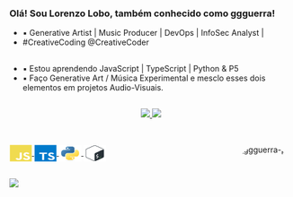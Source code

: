 ### Olá! Sou Lorenzo Lobo, também conhecido como ggguerra!
- ▪ Generative Artist | Music Producer | DevOps | InfoSec  Analyst |
- #CreativeCoding @CreativeCoder
##
- ▪ Estou aprendendo JavaScript | TypeScript | Python & P5
- ▪ Faço Generative Art / Música Experimental e mesclo esses dois elementos em projetos Audio-Visuais. 
##
<div align="center">
  <a href="https://github.com/ggguerraz">
  <img height="center" src="https://github-readme-stats.vercel.app/api?username=ggguerraz&show_icons=true&theme=dark&include_all_commits=true&count_private=true"/>
  <img height="center" src="https://github-readme-stats.vercel.app/api/top-langs/?username=ggguerraz&layout=compact&langs_count=7&theme=dark"/>
</div>
  
##
  
<div style="display: inline_block"><br>
  <img align="center" alt="ggguerra-Js" height="30" width="40" src="https://raw.githubusercontent.com/devicons/devicon/master/icons/javascript/javascript-plain.svg">
  <img align="center" alt="ggguerra-Ts" height="30" width="40" src="https://raw.githubusercontent.com/devicons/devicon/master/icons/typescript/typescript-plain.svg">
  <img align="center" alt="ggguerra-Python" height="30" width="40" src="https://raw.githubusercontent.com/devicons/devicon/master/icons/python/python-original.svg">
  <img align="center" alt="ggguerra-Python" height="30" width="40" src="https://github.com/devicons/devicon/blob/master/icons/bash/bash-original.svg">
  <img align="right" alt="ggguerra-pic" height="150" style="border-radius:50px;" src="https://pbs.twimg.com/media/FOltR1VXIAACrTx?format=jpg&name=large">
  
</div>
  
##
  
<div> 
  <a href="https://twitter.com/vvvoyna_" target="_blank"><img src="https://img.shields.io/twitter/url?style=social&url=https%3A%2F%2Ftwitter.com%2Fvvvoyna_" target="_blank"></a>
 
</div>
